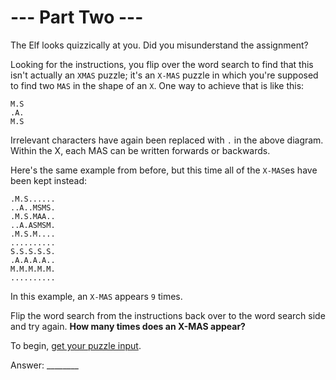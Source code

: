 # --- Part Two ---

The Elf looks quizzically at you. Did you misunderstand the assignment?

Looking for the instructions, you flip over the word search to find that this isn't actually an `XMAS` puzzle; it's an `X-MAS` puzzle in which you're supposed to find two `MAS` in the shape of an `X`. One way to achieve that is like this:


```
M.S
.A.
M.S
```


Irrelevant characters have again been replaced with `.` in the above diagram. Within the X, each MAS can be written forwards or backwards.

Here's the same example from before, but this time all of the `X-MAS`es have been kept instead:


```
.M.S......
..A..MSMS.
.M.S.MAA..
..A.ASMSM.
.M.S.M....
..........
S.S.S.S.S.
.A.A.A.A..
M.M.M.M.M.
..........
```


In this example, an `X-MAS` appears `9` times.

Flip the word search from the instructions back over to the word search side and try again. **How many times does an X-MAS appear?**


To begin, [get your puzzle input](./challenge_2.txt).

Answer: ________
